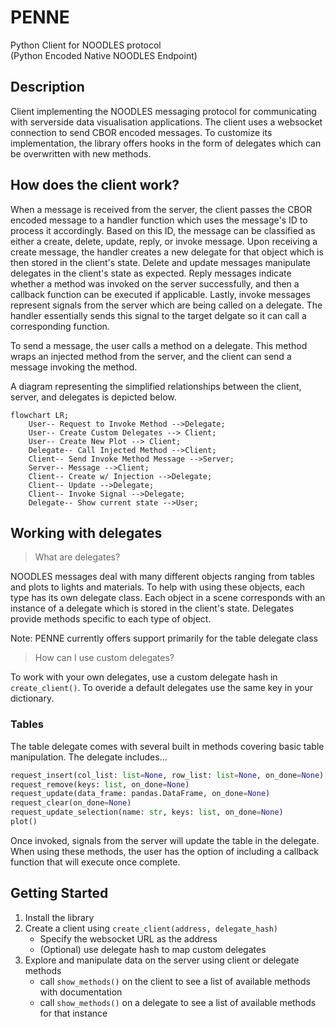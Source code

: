 # PENNE
Python Client for NOODLES protocol  
(Python Encoded Native NOODLES Endpoint)

## Description
Client implementing the NOODLES messaging protocol for communicating with serverside data visualisation applications.
The client uses a websocket connection to send CBOR encoded messages. To customize its implementation, the
library offers hooks in the form of delegates which can be overwritten with new methods.

## How does the client work?
When a message is received from the server, the client passes the CBOR encoded message to a handler function which uses
the message's ID to process it accordingly. Based on this ID, the message can be classified as either a create, delete, 
update, reply, or invoke message. Upon receiving a create message, the handler creates a new delegate for that object
which is then stored in the client's state. Delete and update messages manipulate delegates in the client's state as expected.
Reply messages indicate whether a method was invoked on the server successfully, and then a callback function can be executed if applicable.
Lastly, invoke messages represent signals from the server which are being called on a delegate. The handler essentially sends this signal
to the target delgate so it can call a corresponding function. 

To send a message, the user calls a method on a delegate. This method wraps an injected method from the server, and the client can send 
a message invoking the method.

A diagram representing the simplified relationships between the client, server, and delegates is depicted below. 

```mermaid
flowchart LR;
    User-- Request to Invoke Method -->Delegate;
    User-- Create Custom Delegates --> Client;
    User-- Create New Plot --> Client;
    Delegate-- Call Injected Method -->Client;
    Client-- Send Invoke Method Message -->Server;
    Server-- Message -->Client;
    Client-- Create w/ Injection -->Delegate;
    Client-- Update -->Delegate;
    Client-- Invoke Signal -->Delegate;
    Delegate-- Show current state -->User;
```

## Working with delegates
>What are delegates? 

NOODLES messages deal with many different objects ranging from tables and plots to lights and materials. To help with 
using these objects, each type has its own delegate class. Each object in a scene corresponds with an instance of a delegate
which is stored in the client's state. Delegates provide methods specific to each type of object.

Note: PENNE currently offers support primarily for the table delegate class

>How can I use custom delegates?

To work with your own delegates, use a custom delegate hash in `create_client()`. To overide a default
delegates use the same key in your dictionary.

### Tables
The table delegate comes with several built in methods covering basic table manipulation. The delegate includes...
```python
request_insert(col_list: list=None, row_list: list=None, on_done=None)
request_remove(keys: list, on_done=None)
request_update(data_frame: pandas.DataFrame, on_done=None)
request_clear(on_done=None)
request_update_selection(name: str, keys: list, on_done=None)
plot()
```
Once invoked, signals from the server will update the table in the delegate. When using these methods, the user has the option of including a callback function that will execute once complete.

## Getting Started
1. Install the library
2. Create a client using `create_client(address, delegate_hash)`
    - Specify the websocket URL as the address
    - (Optional) use delegate hash to map custom delegates
3. Explore and manipulate data on the server using client or delegate methods
    - call `show_methods()` on the client to see a list of available methods with documentation
    - call `show_methods()` on a delegate to see a list of available methods for that instance
